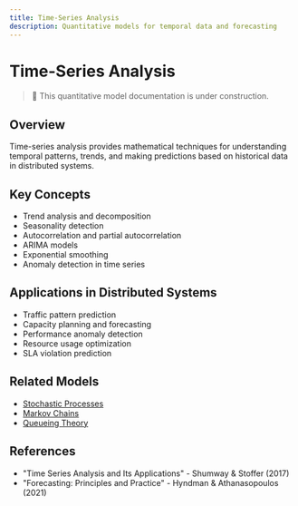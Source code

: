 ```yaml
---
title: Time-Series Analysis
description: Quantitative models for temporal data and forecasting
---
```


# Time-Series Analysis

> 🚧 This quantitative model documentation is under construction.

## Overview
Time-series analysis provides mathematical techniques for understanding temporal patterns, trends, and making predictions based on historical data in distributed systems.

## Key Concepts
- Trend analysis and decomposition
- Seasonality detection
- Autocorrelation and partial autocorrelation
- ARIMA models
- Exponential smoothing
- Anomaly detection in time series

## Applications in Distributed Systems
- Traffic pattern prediction
- Capacity planning and forecasting
- Performance anomaly detection
- Resource usage optimization
- SLA violation prediction

## Related Models
- [Stochastic Processes](../quantitative-analysis/stochastic-processes.md)
- [Markov Chains](../quantitative-analysis/markov-chains.md)
- [Queueing Theory](../quantitative-analysis/queueing-models.md)

## References
- "Time Series Analysis and Its Applications" - Shumway & Stoffer (2017)
- "Forecasting: Principles and Practice" - Hyndman & Athanasopoulos (2021)